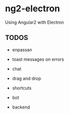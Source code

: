 # ng2-electron
Using Angular2 with Electron



## TODOS
* enpassan
* toast messages on errors
* chat
* drag and drop
* shortcuts

* bot
* backend